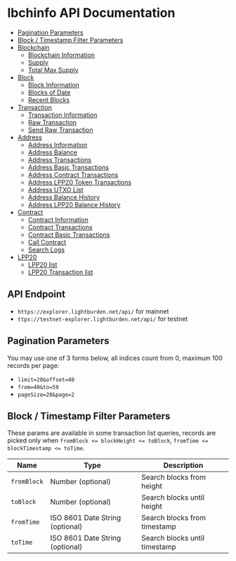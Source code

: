 # lbchinfo API Documentation

* [Pagination Parameters](#pagination-parameters)
* [Block / Timestamp Filter Parameters](#block--timestamp-filter-parameters)
* [Blockchain](https://github.com/LightBurdenOfficial/lbchinfo-api/blob/master/doc/blockchain.md)
  * [Blockchain Information](https://github.com/LightBurdenOfficial/lbchinfo-api/blob/master/doc/blockchain.md#Blockchain-Information)
  * [Supply](https://github.com/LightBurdenOfficial/lbchinfo-api/blob/master/doc/blockchain.md#Supply)
  * [Total Max Supply](https://github.com/LightBurdenOfficial/lbchinfo-api/blob/master/doc/blockchain.md#Total-Max-Supply)
* [Block](https://github.com/LightBurdenOfficial/lbchinfo-api/blob/master/doc/block.md)
  * [Block Information](https://github.com/LightBurdenOfficial/lbchinfo-api/blob/master/doc/block.md#Block-Information)
  * [Blocks of Date](https://github.com/LightBurdenOfficial/lbchinfo-api/blob/master/doc/block.md#Blocks-of-Date)
  * [Recent Blocks](https://github.com/LightBurdenOfficial/lbchinfo-api/blob/master/doc/block.md#Recent-Blocks)
* [Transaction](https://github.com/LightBurdenOfficial/lbchinfo-api/blob/master/doc/transaction.md)
  * [Transaction Information](https://github.com/LightBurdenOfficial/lbchinfo-api/blob/master/doc/transaction.md#Transaction-Information)
  * [Raw Transaction](https://github.com/LightBurdenOfficial/lbchinfo-api/blob/master/doc/transaction.md#Raw-Transaction)
  * [Send Raw Transaction](https://github.com/LightBurdenOfficial/lbchinfo-api/blob/master/doc/transaction.md#Send-Raw-Transaction)
* [Address](https://github.com/LightBurdenOfficial/lbchinfo-api/blob/master/doc/address.md)
  * [Address Information](https://github.com/LightBurdenOfficial/lbchinfo-api/blob/master/doc/address.md#Address-Information)
  * [Address Balance](https://github.com/LightBurdenOfficial/lbchinfo-api/blob/master/doc/address.md#Address-Balance)
  * [Address Transactions](https://github.com/LightBurdenOfficial/lbchinfo-api/blob/master/doc/address.md#Address-Transactions)
  * [Address Basic Transactions](https://github.com/LightBurdenOfficial/lbchinfo-api/blob/master/doc/address.md#Address-Basic-Transactions)
  * [Address Contract Transactions](https://github.com/LightBurdenOfficial/lbchinfo-api/blob/master/doc/address.md#Address-Contract-Transactions)
  * [Address LPP20 Token Transactions](https://github.com/LightBurdenOfficial/lbchinfo-api/blob/master/doc/address.md#Address-LPP20-Token-Transactions)
  * [Address UTXO List](https://github.com/LightBurdenOfficial/lbchinfo-api/blob/master/doc/address.md#Address-UTXO-List)
  * [Address Balance History](https://github.com/LightBurdenOfficial/lbchinfo-api/blob/master/doc/address.md#Address-Balance-History)
  * [Address LPP20 Balance History](https://github.com/LightBurdenOfficial/lbchinfo-api/blob/master/doc/address.md#Address-LPP20-Balance-History)
* [Contract](https://github.com/LightBurdenOfficial/lbchinfo-api/blob/master/doc/contract.md)
  * [Contract Information](https://github.com/LightBurdenOfficial/lbchinfo-api/blob/master/doc/contract.md#Contract-Information)
  * [Contract Transactions](https://github.com/LightBurdenOfficial/lbchinfo-api/blob/master/doc/contract.md#Contract-Transactions)
  * [Contract Basic Transactions](https://github.com/LightBurdenOfficial/lbchinfo-api/blob/master/doc/contract.md#Contract-Basic-Transactions)
  * [Call Contract](https://github.com/LightBurdenOfficial/lbchinfo-api/blob/master/doc/contract.md#Call-Contract)
  * [Search Logs](https://github.com/LightBurdenOfficial/lbchinfo-api/blob/master/doc/contract.md#Search-Logs)
* [LPP20](https://github.com/LightBurdenOfficial/lbchinfo-api/blob/master/doc/contract.md)
  * [LPP20 list](https://github.com/LightBurdenOfficial/lbchinfo-api/blob/master/doc/contract.md#LPP20-list)
  * [LPP20 Transaction list](https://github.com/LightBurdenOfficial/lbchinfo-api/blob/master/doc/contract.md#LPP20-Transaction-list)


## API Endpoint
* `https://explorer.lightburden.net/api/` for mainnet
* `ttps://testnet-explorer.lightburden.net/api/` for testnet


## Pagination Parameters

You may use one of 3 forms below, all indices count from 0, maximum 100 records per page:
* `limit=20&offset=40`
* `from=40&to=59`
* `pageSize=20&page=2`


## Block / Timestamp Filter Parameters

These params are available in some transaction list queries,
records are picked only when `fromBlock <= blockHeight <= toBlock`, `fromTime <= blockTimestamp <= toTime`.

<table>
    <thead>
        <tr>
            <th>Name</th>
            <th>Type</th>
            <th>Description</th>
        </tr>
    </thead>
    <tbody>
        <tr>
            <td><code>fromBlock</code></td>
            <td>Number (optional)</td>
            <td>Search blocks from height</td>
        </tr>
        <tr>
            <td><code>toBlock</code></td>
            <td>Number (optional)</td>
            <td>Search blocks until height</td>
        </tr>
        <tr>
            <td><code>fromTime</code></td>
            <td>ISO 8601 Date String (optional)</td>
            <td>Search blocks from timestamp</td>
        </tr>
        <tr>
            <td><code>toTime</code></td>
            <td>ISO 8601 Date String (optional)</td>
            <td>Search blocks until timestamp</td>
        </tr>
    </tbody>
</table>
